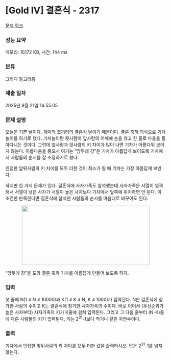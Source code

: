 # [Gold IV] 결혼식 - 2317 

[문제 링크](https://www.acmicpc.net/problem/2317) 

### 성능 요약

메모리: 16172 KB, 시간: 144 ms

### 분류

그리디 알고리즘

### 제출 일자

2025년 9월 21일 14:55:05

### 문제 설명

<p>오늘은 기쁜 날이다. 개미와 코끼리의 결혼식 날이기 때문이다. 결혼 축하 의식으로 기차놀이를 하기로 했다. 기차놀이란 뒷사람이 앞사람의 어깨에 손을 얹고 한 줄로 마을을 돌아다니는 것이다. 그런데 앞사람과 뒷사람의 키 차이가 많이 나면 기차가 아름다워 보이지 않는다. 아름다움을 중요시 여기는 “앙두레 강”은 기차가 아름답게 보이도록 기차에서 사람들의 순서를 잘 조정하기로 했다.</p>

<p>인접한 앞뒤사람의 키 차이를 모두 더한 것이 최소가 될 때 기차는 가장 아름답게 보인다.</p>

<p>하지만 한 가지 문제가 있다. 결혼식에 사자가족도 참석했는데 사자가족은 서열이 엄격해서 서열이 낮은 사자가 서열이 높은 사자보다 기차에서 앞쪽에 위치하면 안 된다. 이 조건만 만족한다면 결혼식에 참석한 사람들의 순서를 마음대로 바꾸어도 된다.</p>

<p style="text-align: center;"><img alt="" src="https://www.acmicpc.net/JudgeOnline/upload/201011/qwe.png" style="height:186px; width:400px"></p>

<p>“앙두레 강”을 도와 결혼 축하 기차를 아름답게 만들어 보도록 하자.</p>

### 입력 

 <p>첫 줄에 N(1 ≤ N ≤ 10000)과 K(1 ≤ K ≤ N, K ≤ 1000)가 입력된다. N은 결혼식에 참가한 사람의 수이고 K는 결혼식에 참가한 사자가족의 수이다. 바로 이어서 (우선순위가 높은 사자부터) 사자가족의 키가 K줄에 걸쳐 입력된다. 그리고 그 다음 줄부터 (N-K)줄에 다른 사람들의 키가 입력된다. 키는 2<sup>31</sup>-1보다 작거나 같은 자연수이다.</p>

### 출력 

 <p>기차에서 인접한 앞뒤사람의 키 차이를 모두 더한 값을 출력하시오. 답은 2<sup>31</sup>-1를 넘지 않는다.</p>


